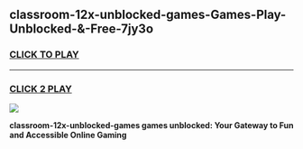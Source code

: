 
## classroom-12x-unblocked-games-Games-Play-Unblocked-&-Free-7jy3o
<h3>
<a href="https://premium76.site?title=classroom-12x-unblocked-games&ref=24A">CLICK TO PLAY</a></h3>
<hr>

<h3>
<a href="https://premium76.site?title=classroom-12x-unblocked-games&ref=24A">CLICK 2 PLAY</a>
  
</h3>

<a href="https://premium76.site?title=classroom-12x-unblocked-games&ref=24A"><img src="https://clearcache.store/games.png"></a>


**classroom-12x-unblocked-games games unblocked: Your Gateway to Fun and Accessible Online Gaming**
